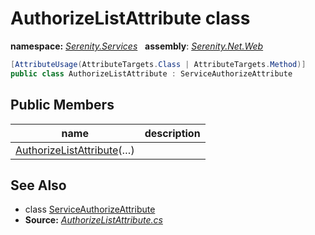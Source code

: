 # AuthorizeListAttribute class
**namespace:** *[Serenity.Services](../README.md#serenity.services-namespace)*   **assembly**: *[Serenity.Net.Web](../README.md)*

```csharp
[AttributeUsage(AttributeTargets.Class | AttributeTargets.Method)]
public class AuthorizeListAttribute : ServiceAuthorizeAttribute
```

## Public Members

| name | description |
| --- | --- |
| [AuthorizeListAttribute](AuthorizeListAttribute/AuthorizeListAttribute.md)(…) |  |

## See Also

* class [ServiceAuthorizeAttribute](ServiceAuthorizeAttribute.md)
* **Source:** *[AuthorizeListAttribute.cs](https://github.com/serenity-is/Serenity/blob/master/src/Serenity.Net.Web/Mvc/AuthorizeListAttribute.cs)*